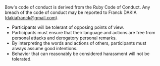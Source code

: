 Bow's code of conduct is derived from the Ruby Code of Conduct. Any breach of the code of conduct may be reported to
Franck DAKIA (dakiafranck@gmail.com).

- Participants will be tolerant of opposing points of view.
- Participants must ensure that their language and actions are free from personal attacks and derogatory personal
  remarks.
- By interpreting the words and actions of others, participants must always assume good intentions.
- Behavior that can reasonably be considered harassment will not be tolerated.
